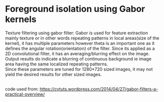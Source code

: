 # Foreground isolation using Gabor kernels

Texture filtering using gabor filter: Gabor is used for feature extraction mainly texture or in other words repeating patterns in local areas(size of the kernel), it has multiple parameters however theta is an important one as it defines the angular rotation(orientation) of the filter. Since its applied as a 2D convolutional filter, it has an averaging/blurring effect on the image. Output results do indicate a blurring of continuous background ie image area having the same localized repeating patterns. <br>
Since these parameters are tuned for 1280*720 sized images, it may not yield the desired results for other sized images.
<br><br>

code used from: https://cvtuts.wordpress.com/2014/04/27/gabor-filters-a-practical-overview/
